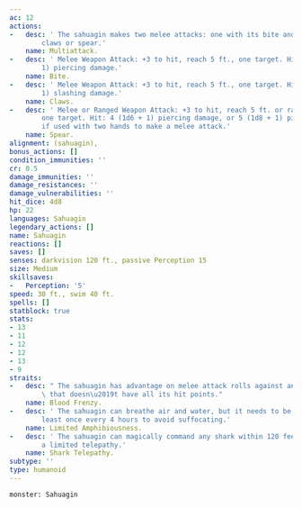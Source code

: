 ```yaml
---
ac: 12
actions:
-   desc: ' The sahuagin makes two melee attacks: one with its bite and one with its
        claws or spear.'
    name: Multiattack.
-   desc: ' Melee Weapon Attack: +3 to hit, reach 5 ft., one target. Hit: 3 (1d4 +
        1) piercing damage.'
    name: Bite.
-   desc: ' Melee Weapon Attack: +3 to hit, reach 5 ft., one target. Hit: 3 (1d4 +
        1) slashing damage.'
    name: Claws.
-   desc: ' Melee or Ranged Weapon Attack: +3 to hit, reach 5 ft. or range 20/60 ft.,
        one target. Hit: 4 (1d6 + 1) piercing damage, or 5 (1d8 + 1) piercing damage
        if used with two hands to make a melee attack.'
    name: Spear.
alignment: (sahuagin),
bonus_actions: []
condition_immunities: ''
cr: 0.5
damage_immunities: ''
damage_resistances: ''
damage_vulnerabilities: ''
hit_dice: 4d8
hp: 22
languages: Sahuagin
legendary_actions: []
name: Sahuagin
reactions: []
saves: []
senses: darkvision 120 ft., passive Perception 15
size: Medium
skillsaves:
-   Perception: '5'
speed: 30 ft., swim 40 ft.
spells: []
statblock: true
stats:
- 13
- 11
- 12
- 12
- 13
- 9
straits:
-   desc: " The sahuagin has advantage on melee attack rolls against any creature\
        \ that doesn\u2019t have all its hit points."
    name: Blood Frenzy.
-   desc: ' The sahuagin can breathe air and water, but it needs to be submerged at
        least once every 4 hours to avoid suffocating.'
    name: Limited Amphibiousness.
-   desc: ' The sahuagin can magically command any shark within 120 feet of it, using
        a limited telepathy.'
    name: Shark Telepathy.
subtype: ''
type: humanoid
---
```

```statblock
monster: Sahuagin
```